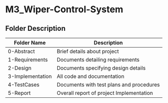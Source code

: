 # M3_Wiper-Control-System


## Folder	Description
 Folder Name | Description
 ------------|---------------------------
0-Abstract |  Brief details about project
1-Requirements  |	Documents detailing requirements|
2-Design|Documents specifying design details
3-Implementation	|All code and documentation
4-TestCases|	Documents with test plans and procedures
5-Report| Overall report of project Implementation
